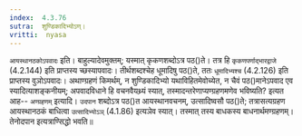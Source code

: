 ```yaml
---
index:  4.3.76
sutra:  शुण्डिकादिभ्योऽण्।
vritti:  nyasa
---
```


`आयस्थानठकोऽपवादः` इति। बाहुल्यादेवमुक्तम्; यस्मात् कृकणशब्दोऽत्र पठ()ते। तत्र हि `कृकणपर्णाद्भारद्वाजे` (4.2.144) इति प्राप्तस्य च्छस्यापवादः। तीर्थशब्दश्चेह धूमादिषु पठ()ते, ततः `धूमादिभ्यश्च` (4.2.126) इति प्राप्तस्य वुञोऽपवादः। अथाण्ग्रहणं किमर्थम्, न शुण्डिकादिभ्यो यथाविहितमेवोच्येत, न चैवं पठ()मानेऽपवाद एव स्यादित्याशङ्कनीयम्; अपवादविधाने हि वचनवैयथ्र्यं स्यात्, तस्मादन्तरेणाप्यण्ग्रहणमणेव भविष्यति? इत्यत आह-- `अण्ग्रहणम्` इत्यादि। `उदपान` शब्दोऽत्र पठ()त आयस्थानवचनम्, उत्सादिष्वसौ पठ()ते; तत्रासत्यग्रहण आयस्थानठकं बाधित्वा `उत्सादिभ्योऽञ्` (4.1.86) इत्यञेव स्यात्। तस्मात् तस्य बाधकस्य बाधनार्थमण्ग्रहणम्। तेनोदपान इत्यत्राण्सिद्धो भवति॥
